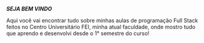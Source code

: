 **_SEJA BEM VINDO_**

Aqui você vai encontrar tudo sobre minhas aulas de programação Full Stack feitos no Centro Universitário FEI, minha atual faculdade, onde mostro tudo que aprendo e desenvolvi desde o 1° semestre do curso!